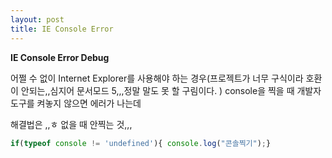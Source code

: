 ```yaml
---
layout: post
title: IE Console Error
---
```



**IE Console Error Debug**



어쩔 수 없이 Internet Explorer를 사용해야 하는 경우(프로젝트가 너무 구식이라 호환이 안되는,,심지어 문서모드 5,,,정말 말도 못 할 구림이다.  )
console을 찍을 때 개발자 도구를 켜놓지 않으면 에러가 나는데



해결법은 ,,ㅎ 없을 때 안찍는 것,,,


```javascript
if(typeof console != 'undefined'){ console.log("콘솔찍기");}

```
